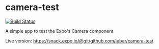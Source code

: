 # camera-test

[![Build Status](https://travis-ci.org/iubar/camera-test.svg?branch=master)](https://travis-ci.org/iubar/camera-test)

A simple app to test the Expo's Camera component

Live version: https://snack.expo.io/@git/github.com/iubar/camera-test